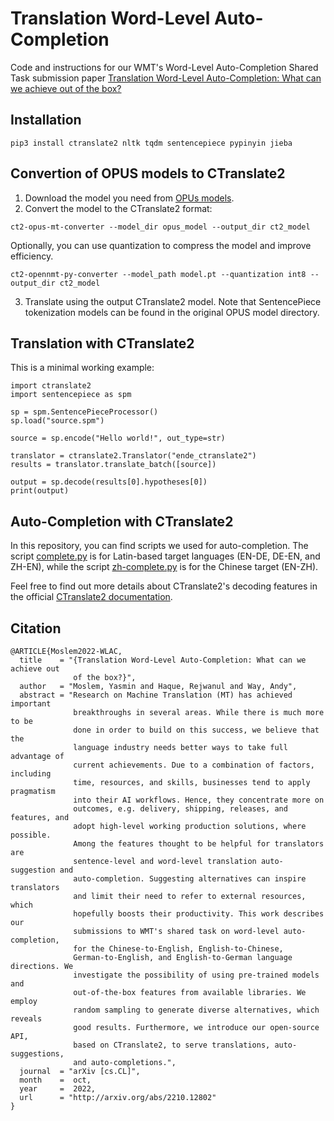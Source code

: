 # Translation Word-Level Auto-Completion

Code and instructions for our WMT's Word-Level Auto-Completion Shared Task submission paper [Translation Word-Level Auto-Completion: What can we achieve out of the box?](https://arxiv.org/abs/2210.12802)

## Installation

```
pip3 install ctranslate2 nltk tqdm sentencepiece pypinyin jieba
```

## Convertion of OPUS models to CTranslate2

1. Download the model you need from [OPUs models](https://github.com/Helsinki-NLP/Tatoeba-Challenge/tree/master/models).
2. Convert the model to the CTranslate2 format:
```
ct2-opus-mt-converter --model_dir opus_model --output_dir ct2_model
```
Optionally, you can use quantization to compress the model and improve efficiency.
```
ct2-opennmt-py-converter --model_path model.pt --quantization int8 --output_dir ct2_model
```
3. Translate using the output CTranslate2 model. Note that SentencePiece tokenization models can be found in the original OPUS model directory.

## Translation with CTranslate2

This is a minimal working example:
```
import ctranslate2
import sentencepiece as spm

sp = spm.SentencePieceProcessor()
sp.load("source.spm")

source = sp.encode("Hello world!", out_type=str)

translator = ctranslate2.Translator("ende_ctranslate2")
results = translator.translate_batch([source])

output = sp.decode(results[0].hypotheses[0])
print(output)
```

## Auto-Completion with CTranslate2

In this repository, you can find scripts we used for auto-completion. The script [complete.py](complete.py) is for Latin-based target languages (EN-DE, DE-EN, and ZH-EN), while the script [zh-complete.py](zh-complete.py) is for the Chinese target (EN-ZH).

Feel free to find out more details about CTranslate2's decoding features in the official [CTranslate2 documentation](https://opennmt.net/CTranslate2/decoding.html).


## Citation

```
@ARTICLE{Moslem2022-WLAC,
  title    = "{Translation Word-Level Auto-Completion: What can we achieve out
              of the box?}",
  author   = "Moslem, Yasmin and Haque, Rejwanul and Way, Andy",
  abstract = "Research on Machine Translation (MT) has achieved important
              breakthroughs in several areas. While there is much more to be
              done in order to build on this success, we believe that the
              language industry needs better ways to take full advantage of
              current achievements. Due to a combination of factors, including
              time, resources, and skills, businesses tend to apply pragmatism
              into their AI workflows. Hence, they concentrate more on
              outcomes, e.g. delivery, shipping, releases, and features, and
              adopt high-level working production solutions, where possible.
              Among the features thought to be helpful for translators are
              sentence-level and word-level translation auto-suggestion and
              auto-completion. Suggesting alternatives can inspire translators
              and limit their need to refer to external resources, which
              hopefully boosts their productivity. This work describes our
              submissions to WMT's shared task on word-level auto-completion,
              for the Chinese-to-English, English-to-Chinese,
              German-to-English, and English-to-German language directions. We
              investigate the possibility of using pre-trained models and
              out-of-the-box features from available libraries. We employ
              random sampling to generate diverse alternatives, which reveals
              good results. Furthermore, we introduce our open-source API,
              based on CTranslate2, to serve translations, auto-suggestions,
              and auto-completions.",
  journal  = "arXiv [cs.CL]",
  month    =  oct,
  year     =  2022,
  url      = "http://arxiv.org/abs/2210.12802"
}
```
